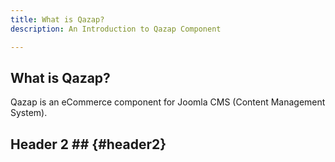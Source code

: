 ```yaml
---
title: What is Qazap?
description: An Introduction to Qazap Component

---
```

What is Qazap?
-----

Qazap is an eCommerce component for Joomla CMS (Content Management System).

## Header 2 ##      {#header2}
